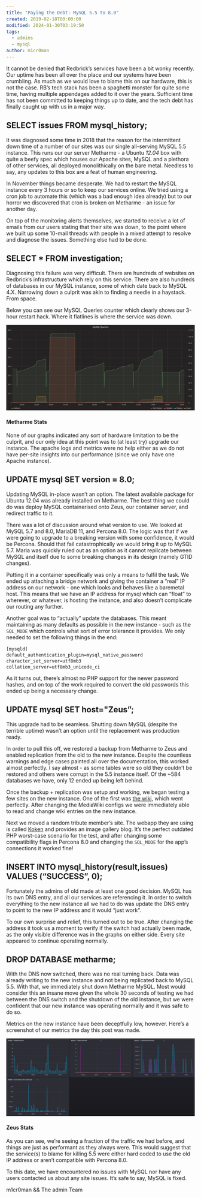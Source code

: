 ```yaml
---
title: "Paying the Debt: MySQL 5.5 to 8.0"
created: 2019-02-18T00:00:00
modified: 2024-01-30T03:19:50
tags:
  - admins
  - mysql
author: m1cr0man
---
```


It cannot be denied that Redbrick’s services have been a bit wonky recently. Our uptime has been all over the place and our systems have been crumbling. As much as we would love to blame this on our hardware, this is not the case. RB’s tech stack has been a spaghetti monster for quite some time, having multiple appendages added to it over the years. Sufficient time has not been committed to keeping things up to date, and the tech debt has finally caught up with us in a major way.

SELECT issues FROM mysql\_history;
----------------------------------

It was diagnosed some time in 2018 that the reason for the intermittent down time of a number of our sites was our single all-serving MySQL 5.5 instance. This runs our our server Metharme - a Ubuntu _12.04_ box with quite a beefy spec which houses our Apache sites, MySQL and a plethora of other services, all deployed monolithically on the bare metal. Needless to say, any updates to this box are a feat of human engineering.

In November things became desperate. We had to restart the MySQL instance every 3 hours or so to keep our services online. We tried using a cron job to automate this (which was a bad enough idea already) but to our horror we discovered that cron is broken on Metharme - an issue for another day.

On top of the monitoring alerts themselves, we started to receive a lot of emails from our users stating that their site was down, to the point where we built up some 10-mail threads with people in a mixed attempt to resolve and diagnose the issues. Something else had to be done.

SELECT \* FROM investigation;
-----------------------------

Diagnosing this failure was very difficult. There are hundreds of websites on Redbrick’s infrastructure which rely on this service. There are also hundreds of databases in our MySQL instance, some of which date back to MySQL 4.X. Narrowing down a culprit was akin to finding a needle in a haystack. From space.

Below you can see our MySQL Queries counter which clearly shows our 3-hour restart hack. Where it flatlines is where the service was down.

![](../res/2019-02-18-metharme.webp)

#### Metharme Stats

None of our graphs indicated any sort of hardware limitation to be the culprit, and our only idea at this point was to (at least try) upgrade our instance. The apache logs and metrics were no help either as we do not have per-site insights into our performance (since we only have one Apache instance).

UPDATE mysql SET version = 8.0;
-------------------------------

Updating MySQL in-place wasn’t an option. The latest available package for Ubuntu 12.04 was already installed on Metharme. The best thing we could do was deploy MySQL containerised onto Zeus, our container server, and redirect traffic to it.

There was a lot of discussion around what version to use. We looked at MySQL 5.7 and 8.0, MariaDB 11, and Percona 8.0. The logic was that if we were going to upgrade to a breaking version with some confidence, it would be Percona. Should that fail catastrophically we would bring it up to MySQL 5.7. Maria was quickly ruled out as an option as it cannot replicate between MySQL and itself due to some breaking changes in its design (namely GTID changes).

Putting it in a container specifically was only a means to fulfil the task. We ended up attaching a bridge network and giving the container a “real” IP address on our network - one which looks and behaves like a baremetal host. This means that we have an IP address for mysql which can “float” to wherever, or whatever, is hosting the instance, and also doesn’t complicate our routing any further.

Another goal was to “actually” update the databases. This meant maintaining as many defaults as possible in the new instance - such as the `SQL_MODE` which controls what sort of error tolerance it provides. We only needed to set the following things in the end:

```
[mysqld]
default_authentication_plugin=mysql_native_password
character_set_server=utf8mb3
collation_server=utf8mb3_unicode_ci

```

As it turns out, there’s almost no PHP support for the newer password hashes, and on top of the work required to convert the old passwords this ended up being a necessary change.

UPDATE mysql SET host="Zeus”;
-----------------------------

This upgrade had to be seamless. Shutting down MySQL (despite the terrible uptime) wasn’t an option until the replacement was production ready.

In order to pull this off, we restored a backup from Metharme to Zeus and enabled replication from the old to the new instance. Despite the countless warnings and edge cases painted all over the documentation, this worked almost perfectly. I say almost - as some tables were so old they couldn’t be restored and others were corrupt in the 5.5 instance itself. Of the ~584 databases we have, only 12 ended up being left behind.

Once the backup + replication was setup and working, we began testing a few sites on the new instance. One of the first was [the wiki](https://wiki.redbrick.dcu.ie/mw/Main_Page), which went perfectly. After changing the MediaWiki configs we were immediately able to read and change wiki entries on the new instance.

Next we moved a random tribute member’s site. The webapp they are using is called [Koken](http://koken.me/) and provides an image gallery blog. It’s the perfect outdated PHP worst-case scenario for the test, and after changing some compatibility flags in Percona 8.0 and changing the `SQL_MODE` for the app’s connections it worked fine!

INSERT INTO mysql\_history(result,issues) VALUES (“SUCCESS”, 0);
----------------------------------------------------------------

Fortunately the admins of old made at least one good decision. MySQL has its own DNS entry, and all our services are referencing it. In order to switch everything to the new instance all we had to do was update the DNS entry to point to the new IP address and it would “just work”.

To our own surprise and relief, this turned out to be true. After changing the address it took us a moment to verify if the switch had actually been made, as the only visible difference was in the graphs on either side. Every site appeared to continue operating normally.

DROP DATABASE metharme;
-----------------------

With the DNS now switched, there was no real turning back. Data was already writing to the new instance and not being replicated back to MySQL 5.5. With that, we immediately shut down Metharme MySQL. Most would consider this an insane move given the whole 30 seconds of testing we had between the DNS switch and the shutdown of the old instance, but we were confident that our new instance was operating normally and it was safe to do so.

Metrics on the new instance have been deceptfully low, however. Here’s a screenshot of our metrics the day this post was made.

![](../res/2019-02-18-zeus.webp)

#### Zeus Stats

As you can see, we’re seeing a fraction of the traffic we had before, and things are just as performant as they always were. This would suggest that the service(s) to blame for killing 5.5 were either hard coded to use the old IP address or aren’t compatible with Percona 8.0.

To this date, we have encountered no issues with MySQL nor have any users contacted us about any site issues. It’s safe to say, MySQL is fixed.

m1cr0man && The admin Team
